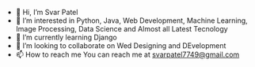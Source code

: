 - 👋 Hi, I’m Svar Patel
- 👀 I’m interested in Python, Java, Web Development, Machine Learning, Image Processing, Data Science and Almost all Latest Tecnology
- 🌱 I’m currently learning Django
- 💞️ I’m looking to collaborate on Wed Designing and DEvelopment
- 📫 How to reach me 
      You can reach me at svarpatel7749@gmail.com

<!---
Svar7769/Svar7769 is a ✨ special ✨ repository because its `README.md` (this file) appears on your GitHub profile.
You can click the Preview link to take a look at your changes.
--->
